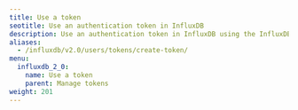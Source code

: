 ```yaml
---
title: Use a token
seotitle: Use an authentication token in InfluxDB
description: Use an authentication token in InfluxDB using the InfluxDB UI or the `influx` CLI.
aliases:
  - /influxdb/v2.0/users/tokens/create-token/
menu:
  influxdb_2_0:
    name: Use a token
    parent: Manage tokens
weight: 201
---
```


